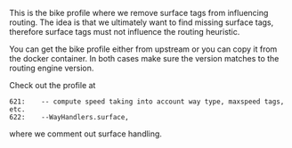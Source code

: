 This is the bike profile where we remove surface tags from influencing routing.
The idea is that we ultimately want to find missing surface tags, therefore surface tags must not influence the routing heuristic.

You can get the bike profile either from upstream or you can copy it from the docker container.
In both cases make sure the version matches to the routing engine version.

Check out the profile at

```
621:    -- compute speed taking into account way type, maxspeed tags, etc.
622:    --WayHandlers.surface,
```

where we comment out surface handling.
